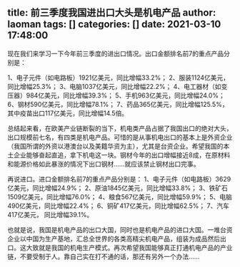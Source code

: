 title: 前三季度我国进出口大头是机电产品
author: laoman
tags: []
categories: []
date: 2021-03-10 17:48:00
---
现在我们来学习一下今年前三季度的进出口情况。出口金额排名前7的重点产品分别是：
<!-- more-->
1、电子元件（如电路板）1921亿美元，同比增幅33.2%；
2、服装1124亿美元，同比增幅25.3%；
3、电脑1037亿美元，同比增幅22.2%；
4、电工器材（如变压器）984亿美元，同比增幅39.3%；
5、手机963亿美元，同比增幅24.0%；
6、钢材590亿美元，同比增幅78.1%；
7、药品365亿美元，同比增幅125.5%，其中疫苗出口117亿美元，同比增幅14.5倍。

总结起来看，在欧美产业链断裂的当下，机电类产品占据了我国出口的绝对大头，出口规模前七名，有四类是机电产品。可惜的是从事机电出口的基本上是外资企业（我国所谓的外资以港澳台以及美籍华资为主），尤其是台资企业。希望我国的本土企业能够奋起直追，拿下机电这一块。钢材今年的出口增幅接近8成，在原材料和能源价格如此暴涨的情况下出口钢材……就应该禁止钢材出口完事。

再说进口。进口金额排名前7的重点产品分别是：
1、电子元件（如电路板）3629亿美元，同比增幅24.9%；
2、原油1845亿美元，同比增幅33.8%；
3、铁矿石1509亿美元，同比增幅76.0%；
4、粮食567亿美元，同比增幅59.9%；
5、电脑490亿美元，同比增幅22.4%；
6、铜矿417亿美元，同比增幅62.5%；
7、汽车417亿美元， 同比增幅39.1%。

也就是说，我国是机电产品的出口大国，同时也是机电产品的进口大国。一堆台资企业以中国为生产基地，汇总全世界的各类高精尖机电产品，组装为成品然后出口。这大致就是我国的机电生产模式。再次希望我国能够真正打通机电产品的产业链，不要受制于人。靠自己实在打不通的话，那还有另外一个办法……